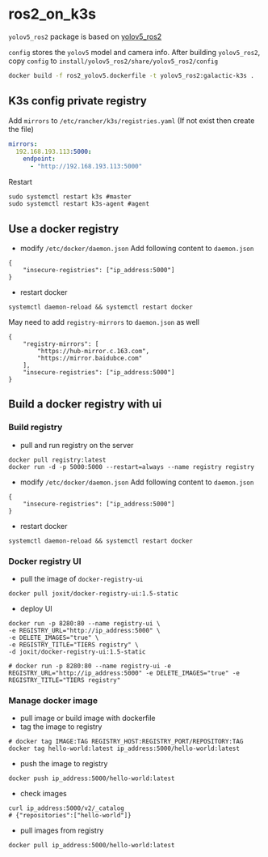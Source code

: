# ros2_on_k3s

`yolov5_ros2` package is based on [yolov5_ros2](https://github.com/fishros/yolov5_ros2)

`config` stores the `yolov5` model and camera info. After building `yolov5_ros2`, copy `config` to `install/yolov5_ros2/share/yolov5_ros2/config`

```bash
docker build -f ros2_yolov5.dockerfile -t yolov5_ros2:galactic-k3s .
```

## K3s config private registry
Add `mirrors` to `/etc/rancher/k3s/registries.yaml` (If not exist then create the file)

```yaml
mirrors:
  192.168.193.113:5000:
    endpoint:
      - "http://192.168.193.113:5000"
```

Restart
```
sudo systemctl restart k3s #master
sudo systemctl restart k3s-agent #agent
```

## Use a docker registry
- modify `/etc/docker/daemon.json`
Add following content to `daemon.json`
```
{
    "insecure-registries": ["ip_address:5000"]
}
```

- restart docker
```
systemctl daemon-reload && systemctl restart docker
```

May need to add `registry-mirrors` to `daemon.json` as well
```
{
    "registry-mirrors": [
        "https://hub-mirror.c.163.com",
        "https://mirror.baidubce.com"
    ],
    "insecure-registries": ["ip_address:5000"]
}

```

## Build a docker registry with ui
### Build registry
- pull and run registry on the server
```
docker pull registry:latest
docker run -d -p 5000:5000 --restart=always --name registry registry
```

- modify `/etc/docker/daemon.json`
Add following content to `daemon.json`
```
{
    "insecure-registries": ["ip_address:5000"]
}
```

- restart docker
```
systemctl daemon-reload && systemctl restart docker
```

### Docker registry UI
- pull the image of `docker-registry-ui`
```
docker pull joxit/docker-registry-ui:1.5-static
```

- deploy UI

```
docker run -p 8280:80 --name registry-ui \
-e REGISTRY_URL="http://ip_address:5000" \
-e DELETE_IMAGES="true" \
-e REGISTRY_TITLE="TIERS registry" \
-d joxit/docker-registry-ui:1.5-static

# docker run -p 8280:80 --name registry-ui -e REGISTRY_URL="http://ip_address:5000" -e DELETE_IMAGES="true" -e REGISTRY_TITLE="TIERS registry"
```

### Manage docker image
- pull image or build image with dockerfile
- tag the image to registry
```
# docker tag IMAGE:TAG REGISTRY_HOST:REGISTRY_PORT/REPOSITORY:TAG
docker tag hello-world:latest ip_address:5000/hello-world:latest
```

 - push the image to registry
```
docker push ip_address:5000/hello-world:latest
```

- check images
```
curl ip_address:5000/v2/_catalog
# {"repositories":["hello-world"]}
```

- pull images from registry
```
docker pull ip_address:5000/hello-world:latest
```